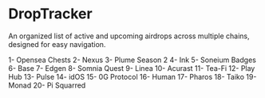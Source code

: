 # DropTracker
An organized list of active and upcoming airdrops across multiple chains, designed for easy navigation.

1- Opensea Chests
2- Nexus
3- Plume Season 2
4- Ink 
5- Soneium Badges
6- Base 
7- Edgen 
8- Somnia Quest
9- Linea
10- Acurast
11- Tea-Fi
12- Play Hub
13- Pulse
14- idOS
15- 0G Protocol
16- Human
17- Pharos
18- Taiko
19- Monad
20- Pi Squarred

